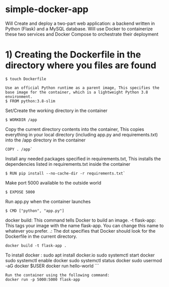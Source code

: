 # simple-docker-app
Will Create and deploy a two-part web application: a backend written in Python (Flask) and a MySQL database. Will use Docker to containerize these two services and Docker Compose to orchestrate their deployment

# 1) Creating the Dockerfile in the directory where you files are found

```
$ touch Dockerfile
```


```
Use an official Python runtime as a parent image, This specifies the base image for the container, which is a lightweight Python 3.8 environment.
$ FROM python:3.8-slim
```

Set/Create the working directory in the container
```
$ WORKDIR /app
```

Copy the current directory contents into the container, This copies everything in your local directory (including app.py and requirements.txt) into the /app directory in the container
```
COPY . /app`
```
Install any needed packages specified in requirements.txt, This installs the dependencies listed in requirements.txt inside the container
``` 
$ RUN pip install --no-cache-dir -r requirements.txt`
```
Make port 5000 available to the outside world
```
$ EXPOSE 5000
```
Run app.py when the container launches
```
$ CMD ["python", "app.py"]
```
docker build: This command tells Docker to build an image.
-t flask-app: This tags your image with the name flask-app. You can change this name to whatever you prefer.
.: The dot specifies that Docker should look for the Dockerfile in the current directory.
```
docker build -t flask-app .

```
To install docker : sudo apt install docker.io
                    sudo systemctl start docker
                    sudo systemctl enable docker
                    sudo systemctl status docker
                    sudo usermod -aG docker $USER
                    docker run hello-world
                    ```
                    
```
Run the container using the following command:
docker run -p 5000:5000 flask-app
```
